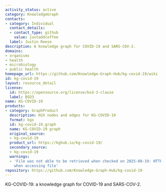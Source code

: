 ```yaml
---
activity_status: active
category: KnowledgeGraph
contacts:
- category: Individual
  contact_details:
  - contact_type: github
    value: justaddcoffee
  label: Justin Reese
description: A knowledge graph for COVID-19 and SARS-COV-2.
domains:
- organisms
- health
- microbiology
- public health
homepage_url: https://github.com/Knowledge-Graph-Hub/kg-covid-19/wiki
id: kg-covid-19
layout: resource_detail
license:
  id: https://opensource.org/license/bsd-3-clause
  label: BSD3
name: KG-COVID-19
products:
- category: GraphProduct
  description: KGX nodes and edges for KG-COVID-19
  format: kgx
  id: kg-covid-19.graph
  name: KG-COVID-19 graph
  original_source:
  - kg-covid-19
  product_url: https://kghub.io/kg-covid-19/
  secondary_source:
  - kg-covid-19
  warnings:
  - 'File was not able to be retrieved when checked on 2025-08-19: HTTP 403 error
    when accessing file'
repository: https://github.com/Knowledge-Graph-Hub/kg-covid-19
---
```

KG-COVID-19: a knowledge graph for COVID-19 and SARS-COV-2.